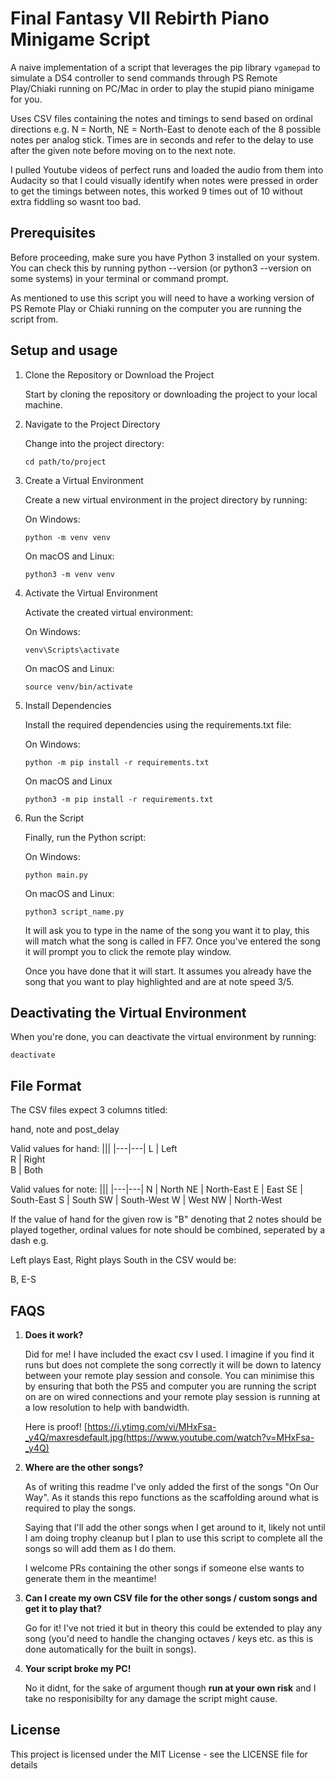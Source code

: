 # Final Fantasy VII Rebirth Piano Minigame Script

A naive implementation of a script that leverages the pip library `vgamepad` to simulate a DS4 controller to send commands through PS Remote Play/Chiaki running on PC/Mac in order to play the stupid piano minigame for you.

Uses CSV files containing the notes and timings to send based on ordinal directions e.g. N = North, NE = North-East to denote each of the 8 possible notes per analog stick. Times are in seconds and refer to the delay to use after the given note before moving on to the next note.

I pulled Youtube videos of perfect runs and loaded the audio from them into Audacity so that I could visually identify when notes were pressed in order to get the timings between notes, this worked 9 times out of 10 without extra fiddling so wasnt too bad.

## Prerequisites
Before proceeding, make sure you have Python 3 installed on your system. You can check this by running python --version (or python3 --version on some systems) in your terminal or command prompt.

As mentioned to use this script you will need to have a working version of PS Remote Play or Chiaki running on the computer you are running the script from.

## Setup and usage

1. Clone the Repository or Download the Project

    Start by cloning the repository or downloading the project to your local machine.

2. Navigate to the Project Directory

    Change into the project directory: 

    ```
    cd path/to/project
    ```

3. Create a Virtual Environment

    Create a new virtual environment in the project directory by running:

    On Windows:

    ```
    python -m venv venv
    ```

    On macOS and Linux: 

    ```
    python3 -m venv venv
    ```

4. Activate the Virtual Environment

    Activate the created virtual environment:

    On Windows:

    ```
    venv\Scripts\activate
    ```

    On macOS and Linux:

    ```
    source venv/bin/activate
    ```

5. Install Dependencies

    Install the required dependencies using the requirements.txt file:

    On Windows:

    ```
    python -m pip install -r requirements.txt
    ```

    On macOS and Linux

    ```
    python3 -m pip install -r requirements.txt
    ```

6. Run the Script

    Finally, run the Python script:

    On Windows:

    ```
    python main.py
    ```

    On macOS and Linux:

    ```
    python3 script_name.py
    ```

    It will ask you to type in the name of the song you want it to play, this will match what the song is called in FF7. Once you've entered the song it will prompt you to click the remote play window. 
    
    Once you have done that it will start. It assumes you already have the song that you want to play highlighted and are at note speed 3/5.

## Deactivating the Virtual Environment
When you're done, you can deactivate the virtual environment by running:

```
deactivate
```

## File Format

The CSV files expect 3 columns titled:

hand, note and post_delay

Valid values for hand:
|||
|---|---|
L | Left  
R | Right  
B | Both

Valid values for note:
|||
|---|---|
N | North
NE | North-East
E  | East
SE | South-East
S  | South
SW | South-West
W  | West
NW | North-West

If the value of hand for the given row is "B" denoting that 2 notes should be played together, ordinal values for note should be combined, seperated by a dash e.g.

Left plays East, Right plays South in the CSV would be:

B, E-S

## FAQS

1. __Does it work?__

    Did for me! I have included the exact csv I used. I imagine if you find it runs but does not complete the song correctly it will be down to latency between your remote play session and console. You can minimise this by ensuring that both the PS5 and computer you are running the script on are on wired connections and your remote play session is running at a low resolution to help with bandwidth.

   Here is proof! [https://i.ytimg.com/vi/MHxFsa-_y4Q/maxresdefault.jpg(https://www.youtube.com/watch?v=MHxFsa-_y4Q)

3. __Where are the other songs?__

    As of writing this readme I've only added the first of the songs "On Our Way". As it stands this repo functions as the scaffolding around what is required to play the songs.

    Saying that I'll add the other songs when I get around to it, likely not until I am doing trophy cleanup but I plan to use this script to complete all the songs so will add them as I do them.

    I welcome PRs containing the other songs if someone else wants to generate them in the meantime!

4. __Can I create my own CSV file for the other songs / custom songs and get it to play that?__

    Go for it! I've not tried it but in theory this could be extended to play any song (you'd need to handle the changing octaves / keys etc. as this is done automatically for the built in songs).

5. __Your script broke my PC!__

    No it didnt, for the sake of argument though __run at your own risk__ and I take no responisibilty for any damage the script might cause.

## License

This project is licensed under the MIT License - see the LICENSE file for details
